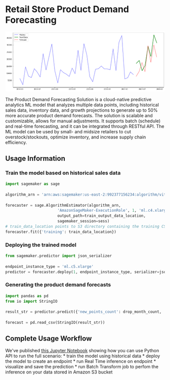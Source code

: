 # Retail Store Product Demand Forecasting

![Retail Store Product Demand Forecasting output example](assets/forecast.png?raw=true)

The Product Demand Forecasting Solution is a cloud-native predictive analytics ML model that analyzes multiple data points, including historical sales data, inventory data, and growth projections to generate up to 50% more accurate product demand forecasts. The solution is scalable and customizable, allows for manual adjustments. It supports batch (schedule) and real-time forecasting, and it can be integrated through RESTful API. The ML model can be used by small- and midsize retailers to cut overstock/stockouts, optimize inventory, and increase supply chain efficiency.

## Usage Information

### Train the model based on historical sales data

```python
import sagemaker as sage

algorithm_arn = 'arn:aws:sagemaker:us-east-2:992377156234:algorithm/vitech-lab-forecaster-v1-0-3'

forecaster = sage.AlgorithmEstimator(algorithm_arn,
                       'AmazonSageMaker-ExecutionRole', 1, 'ml.c4.xlarge',
                       output_path=train_output_data_location,
                       sagemaker_session=sess)
# train_data_location points to S3 directory containing the training CSV file
forecaster.fit({'training': train_data_location})
```

### Deploying the trained model

```python
from sagemaker.predictor import json_serializer

endpoint_instance_type = 'ml.c5.xlarge'
predictor = forecaster.deploy(1, endpoint_instance_type, serializer=json_serializer)
```

### Generating the product demand forecasts
```python
import pandas as pd
from io import StringIO

result_str = predictor.predict({'new_points_count': drop_month_count, 'new_points_frequency': 'month'}).decode('utf-8')

forecast = pd.read_csv(StringIO(result_str))
```

## Complete Usage Workflow

We've published [this Jupyter Notebook](Using-Forecaster-Algorithm.ipynb) showing how you can use Python API to run the full scenario:
    * train the model using historical data
    * deploy the model to create an endpoint
    * run Real Time inference on endpoint
    * visualize and save the prediction
    * run Batch Transform job to perfom the inference on your data stored in Amazon S3 bucket
